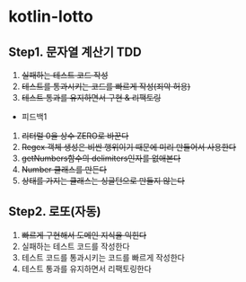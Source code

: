 # kotlin-lotto

## Step1. 문자열 계산기 TDD

1. ~~실패하는 테스트 코드 작성~~
2. ~~테스트를 통과시키는 코드를 빠르게 작성(죄악 허용)~~
3. ~~테스트 통과를 유지하면서 구현 & 리팩토링~~

* 피드백1
1. ~~리터럴 0을 상수 ZERO로 바꾼다~~
2. ~~Regex 객체 생성은 비싼 행위이기 때문에 미리 만들어서 사용한다~~
3. ~~getNumbers함수의 delimiters인자를 없애본다~~
4. ~~Number 클래스를 만든다~~
5. ~~상태를 가지는 클래스는 싱글턴으로 만들지 않는다~~

## Step2. 로또(자동)

1. ~~빠르게 구현해서 도메인 지식을 익힌다~~
2. 실패하는 테스트 코드를 작성한다
3. 테스트 코드를 통과시키는 코드를 빠르게 작성한다
4. 테스트 통과를 유지하면서 리팩토링한다

